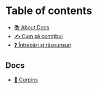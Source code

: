 # Table of contents

* [📚 About Docs](README.md)
* [✍ Cum să contribui](contributions.md)
* [❓ Întrebări și răspunsuri](intrebari-si-raspunsuri.md)

## Docs

* [📖 Curpins](docs/curpins.md)

